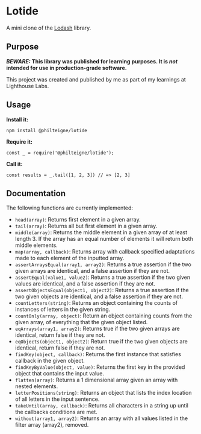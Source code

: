 # Lotide

A mini clone of the [Lodash](https://lodash.com) library.

## Purpose

**_BEWARE:_ This library was published for learning purposes. It is _not_ intended for use in production-grade software.**

This project was created and published by me as part of my learnings at Lighthouse Labs. 

## Usage

**Install it:**

`npm install @philteigne/lotide`

**Require it:**

`const _ = require('@philteigne/lotide');`

**Call it:**

`const results = _.tail([1, 2, 3]) // => [2, 3]`

## Documentation

The following functions are currently implemented:

* `head(array)`: Returns first element in a given array.
* `tail(array)`: Returns all but first element in a given array.
* `middle(array)`: Returns the middle element in a given array of at least length 3. If the array has an equal number of elements it will return both middle elements.
* `map(array, callback)`: Returns array with callback specified adaptations made to each element of the inputted array.
* `assertArraysEqual(array1, array2)`: Returns a true assertion if the two given arrays are identical, and a false assertion if they are not.
* `assertEqual(value1, value2)`: Returns a true assertion if the two given values are identical, and a false assertion if they are not.
* `assertObjectsEqual(object1, object2)`: Returns a true assertion if the two given objects are identical, and a false assertion if they are not.
* `countLetters(string)`: Returns an object containing the counts of instances of letters in the given string.
* `countOnly(array, object)`: Return an object containing counts from the given array, of everything that the given object listed.
* `eqArrays(array1, array2)`: Returns true if the two given arrays are identical, return false if they are not.
* `eqObjects(object1, object2)`: Return true if the two given objects are identical, return false if they are not.
* `findKey(object, callback)`: Returns the first instance that satisfies callback in the given object.
* `findKeyByValue(object, value)`: Returns the first key in the provided object that contains the input value.
* `flatten(array)`: Returns a 1 dimensional array given an array with nested elements.
* `letterPositions(string)`: Returns an object that lists the index location of all letters in the input sentence. 
* `takeUntil(array, callback)`: Returns all characters in a string up until the callbacks conditions are met.
* `without(array1, array2)`: Returns an array with all values listed in the filter array (array2), removed.